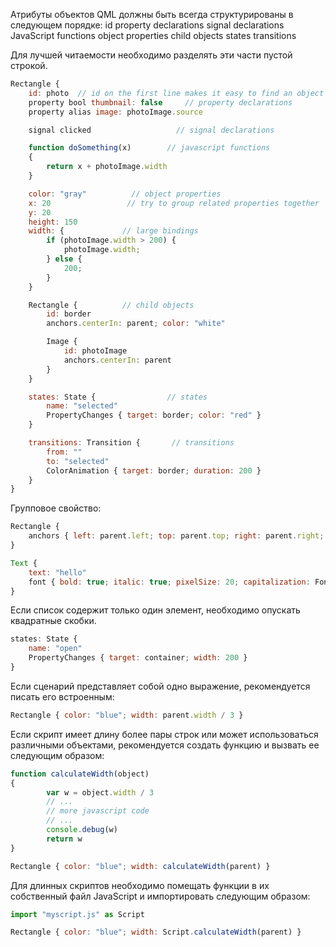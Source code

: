 Атрибуты объектов QML должны быть всегда структурированы в следующем порядке:
	id
	property declarations
	signal declarations
	JavaScript functions
	object properties
	child objects
	states
	transitions

Для лучшей читаемости необходимо разделять эти части пустой строкой.	

```js
Rectangle {
    id: photo  // id on the first line makes it easy to find an object
    property bool thumbnail: false     // property declarations
    property alias image: photoImage.source

    signal clicked                   // signal declarations

    function doSomething(x)        // javascript functions
    {
        return x + photoImage.width
    }

    color: "gray"          // object properties
    x: 20                 // try to group related properties together
    y: 20
    height: 150
    width: {             // large bindings
        if (photoImage.width > 200) {
            photoImage.width;
        } else {
            200;
        }
    }

    Rectangle {          // child objects
        id: border
        anchors.centerIn: parent; color: "white"

        Image {
            id: photoImage
            anchors.centerIn: parent
        }
    }

    states: State {                // states
        name: "selected"
        PropertyChanges { target: border; color: "red" }
    }

    transitions: Transition {       // transitions
        from: ""
        to: "selected"
        ColorAnimation { target: border; duration: 200 }
    }
}
```

Групповое свойство:	

```js
Rectangle {
    anchors { left: parent.left; top: parent.top; right: parent.right; leftMargin: 20 }
}
```

```js
Text {
	text: "hello"
	font { bold: true; italic: true; pixelSize: 20; capitalization: Font.AllUppercase }
}
```

Если список содержит только один элемент, необходимо опускать квадратные скобки.

```js
states: State {
    name: "open"
    PropertyChanges { target: container; width: 200 }
}
```

Если сценарий представляет собой одно выражение, рекомендуется писать его встроенным:

```js
Rectangle { color: "blue"; width: parent.width / 3 }
```

Если скрипт имеет длину более пары строк или может использоваться различными объектами, рекомендуется создать функцию и вызвать ее следующим образом:

```js
function calculateWidth(object)
{
	    var w = object.width / 3
	    // ...
	    // more javascript code
	    // ...
	    console.debug(w)
	    return w
}

Rectangle { color: "blue"; width: calculateWidth(parent) }
```

Для длинных скриптов необходимо помещать функции в их собственный файл JavaScript и импортировать следующим образом:
	

```js
import "myscript.js" as Script

Rectangle { color: "blue"; width: Script.calculateWidth(parent) }
```